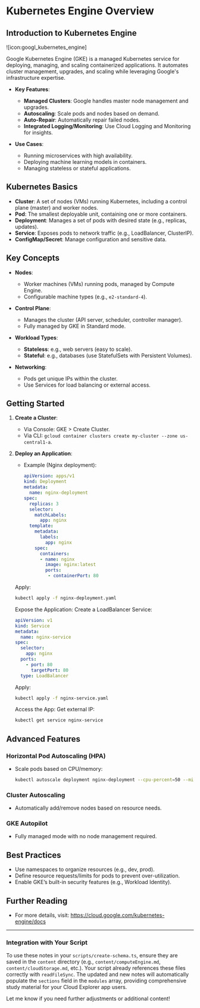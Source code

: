 # Kubernetes Engine Overview

## Introduction to Kubernetes Engine

![icon:googl_kubernetes_engine]

Google Kubernetes Engine (GKE) is a managed Kubernetes service for deploying, managing, and scaling containerized applications. It automates cluster management, upgrades, and scaling while leveraging Google's infrastructure expertise.

- **Key Features**:
  - **Managed Clusters**: Google handles master node management and upgrades.
  - **Autoscaling**: Scale pods and nodes based on demand.
  - **Auto-Repair**: Automatically repair failed nodes.
  - **Integrated Logging/Monitoring**: Use Cloud Logging and Monitoring for insights.

- **Use Cases**:
  - Running microservices with high availability.
  - Deploying machine learning models in containers.
  - Managing stateless or stateful applications.

## Kubernetes Basics

- **Cluster**: A set of nodes (VMs) running Kubernetes, including a control plane (master) and worker nodes.
- **Pod**: The smallest deployable unit, containing one or more containers.
- **Deployment**: Manages a set of pods with desired state (e.g., replicas, updates).
- **Service**: Exposes pods to network traffic (e.g., LoadBalancer, ClusterIP).
- **ConfigMap/Secret**: Manage configuration and sensitive data.

## Key Concepts

- **Nodes**:
  - Worker machines (VMs) running pods, managed by Compute Engine.
  - Configurable machine types (e.g., `e2-standard-4`).

- **Control Plane**:
  - Manages the cluster (API server, scheduler, controller manager).
  - Fully managed by GKE in Standard mode.

- **Workload Types**:
  - **Stateless**: e.g., web servers (easy to scale).
  - **Stateful**: e.g., databases (use StatefulSets with Persistent Volumes).

- **Networking**:
  - Pods get unique IPs within the cluster.
  - Use Services for load balancing or external access.

## Getting Started

1. **Create a Cluster**:
    - Via Console: GKE > Create Cluster.
    - Via CLI: `gcloud container clusters create my-cluster --zone us-central1-a`.

2. **Deploy an Application**:
    - Example (Nginx deployment):

        ```yaml
        apiVersion: apps/v1
        kind: Deployment
        metadata:
          name: nginx-deployment
        spec:
          replicas: 3
          selector:
            matchLabels:
              app: nginx
          template:
            metadata:
              labels:
                app: nginx
            spec:
              containers:
              - name: nginx
                image: nginx:latest
                ports:
                 - containerPort: 80
        ```

    Apply:

    ```bash
    kubectl apply -f nginx-deployment.yaml
    ```

    Expose the Application:
    Create a LoadBalancer Service:

    ```yaml
    apiVersion: v1
    kind: Service
    metadata:
      name: nginx-service
    spec:
      selector:
        app: nginx
      ports:
        - port: 80
          targetPort: 80
      type: LoadBalancer
    ```

    Apply:

    ```bash
    kubectl apply -f nginx-service.yaml
    ```

    Access the App:
    Get external IP:

    ```bash
    kubectl get service nginx-service
    ```

## Advanced Features

### Horizontal Pod Autoscaling (HPA)

- Scale pods based on CPU/memory:

    ```bash
    kubectl autoscale deployment nginx-deployment --cpu-percent=50 --min=1 --max=10
    ```

### Cluster Autoscaling

- Automatically add/remove nodes based on resource needs.

### GKE Autopilot

- Fully managed mode with no node management required.

## Best Practices

- Use namespaces to organize resources (e.g., dev, prod).
- Define resource requests/limits for pods to prevent over-utilization.
- Enable GKE’s built-in security features (e.g., Workload Identity).

## Further Reading

- For more details, visit: <https://cloud.google.com/kubernetes-engine/docs>

---

### Integration with Your Script

To use these notes in your `scripts/create-schema.ts`, ensure they are saved in the `content` directory (e.g., `content/computeEngine.md`, `content/cloudStorage.md`, etc.). Your script already references these files correctly with `readFileSync`. The updated and new notes will automatically populate the `sections` field in the `modules` array, providing comprehensive study material for your Cloud Explorer app users.

Let me know if you need further adjustments or additional content!
